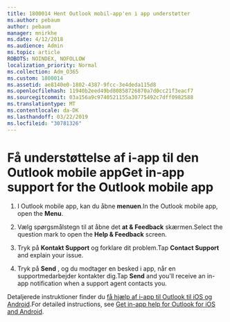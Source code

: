 ```yaml
---
title: 1800014 Hent Outlook mobil-app'en i app understøtter
ms.author: pebaum
author: pebaum
manager: mnirkhe
ms.date: 4/12/2018
ms.audience: Admin
ms.topic: article
ROBOTS: NOINDEX, NOFOLLOW
localization_priority: Normal
ms.collection: Adm_O365
ms.custom: 1800014
ms.assetid: ae8140e0-1802-4387-9fcc-3e4deda115d8
ms.openlocfilehash: 11940b2eed49bd80858726870a7d0cc21f3eacf7
ms.sourcegitcommit: 03a156a9c9740521155a30775492c7dff0982588
ms.translationtype: MT
ms.contentlocale: da-DK
ms.lasthandoff: 03/22/2019
ms.locfileid: "30781326"
---
```

# <a name="get-in-app-support-for-the-outlook-mobile-app"></a><span data-ttu-id="6f530-102">Få understøttelse af i-app til den Outlook mobile app</span><span class="sxs-lookup"><span data-stu-id="6f530-102">Get in-app support for the Outlook mobile app</span></span>

1. <span data-ttu-id="6f530-103">I Outlook mobile app, kan du åbne **menuen**.</span><span class="sxs-lookup"><span data-stu-id="6f530-103">In the Outlook mobile app, open the **Menu**.</span></span>
    
2. <span data-ttu-id="6f530-104">Vælg spørgsmålstegn til at åbne det **at &amp; Feedback** skærmen.</span><span class="sxs-lookup"><span data-stu-id="6f530-104">Select the question mark to open the **Help &amp; Feedback** screen.</span></span> 
    
3. <span data-ttu-id="6f530-105">Tryk på **Kontakt Support** og forklare dit problem.</span><span class="sxs-lookup"><span data-stu-id="6f530-105">Tap **Contact Support** and explain your issue.</span></span> 
    
4. <span data-ttu-id="6f530-106">Tryk på **Send** , og du modtager en besked i app, når en supportmedarbejder kontakter dig.</span><span class="sxs-lookup"><span data-stu-id="6f530-106">Tap **Send** and you'll receive an in-app notification when a support agent contacts you.</span></span> 
    
<span data-ttu-id="6f530-107">Detaljerede instruktioner finder du [få hjælp af i-app til Outlook til iOS og Android](https://support.office.com/article/218a22d1-9fa5-4889-b689-de1c63493243.aspx#ID0EAABAAA=Contact_Support).</span><span class="sxs-lookup"><span data-stu-id="6f530-107">For detailed instructions, see [Get in-app help for Outlook for iOS and Android](https://support.office.com/article/218a22d1-9fa5-4889-b689-de1c63493243.aspx#ID0EAABAAA=Contact_Support).</span></span>
